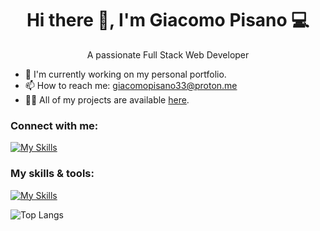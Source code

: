 <h1 align=center>Hi there 👋, I'm Giacomo Pisano 💻</h1>
<p align=center>A passionate Full Stack Web Developer</p>

* 🔭 I'm currently working on my personal portfolio.
* 📫 How to reach me: giacomopisano33@proton.me
* 👨‍💻 All of my projects are available <a href="https://github.com/GiPisano?tab=repositories">here</a>.
### Connect with me:
[![My Skills](https://skillicons.dev/icons?i=linkedin)](https://www.linkedin.com/in/giacomo-pisano-157966305/)

<h3>My skills & tools:</h3>

[![My Skills](https://skillicons.dev/icons?i=vscode,html,css,js,git,github,bootstrap,vuejs,sass,mysql,php,laravel,npm,vite)](https://skillicons.dev)

![Top Langs](https://github-readme-stats.vercel.app/api/top-langs/?username=GiPisano&layout=compact&theme=radical)
